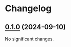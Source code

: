 # Changelog

<!-- changelogging: start -->

## [0.1.0](https://github.com/nekitdev/tiny-input/tree/v0.1.0) (2024-09-10)

No significant changes.
